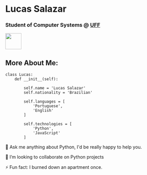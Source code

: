 # Lucas Salazar

### Student of Computer Systems @ [UFF](https://www.uff.br/)

<img width=50 src="https://cdn-icons-png.flaticon.com/512/1123/1123882.png"/>

## More About Me:

```
class Lucas:
    def __init__(self):

        self.name = 'Lucas Salazar'
        self.nationality = 'Brazilian'

        self.languages = [
            'Portuguese',
            'English'
        ]

        self.technologies = [
            'Python',
            'JavaScript'
        ]
```

💬 Ask me anything about Python, I'd be really happy to help you.

👯 I’m looking to collaborate on Python projects

⚡ Fun fact: I burned down an apartment once.
